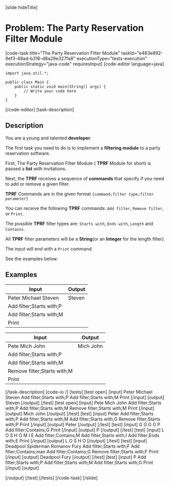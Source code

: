 [slide hideTitle]
# Problem: The Party Reservation Filter Module
[code-task title="The Party Reservation Filter Module" taskId="e483e892-9ef3-48ad-b316-d8a29e327fa8" executionType="tests-execution" executionStrategy="java-code" requiresInput]
[code-editor language=java]
```
import java.util.*;

public class Main {
    public static void main(String[] args) {
        // Write your code here
    }
}
```
[/code-editor]
[task-description]
## Description
You are a young and talented **developer**.

The first task you need to do is to implement a **filtering module** to a party reservation software.

First, The Party Reservation Filter Module ( **TPRF** Module for short) is passed a **list** with invitations.

Next, the **TPRF** receives a sequence of **commands** that specify if you need to add or remove a given filter.

**TPRF** Commands are in the given format `{command;filter type;filter parameter}`

You can receive the following **TPRF** commands: `Add filter`, `Remove filter`, or `Print`. 

The possible **TPRF** filter types are: `Starts with`, `Ends with`, `Length` and `Contains`. 

All **TPRF** filter parameters will be a **String**(or an **Integer** for the length filter).

The input will end with a `Print` command. 

See the examples below:

## Examples
| **Input** | **Output** |
| --- | --- |
| Peter Michael Steven | Steven |
| Add filter;Starts with;P |  |
| Add filter;Starts with;M |  |
| Print |  |

| **Input** | **Output** |
| --- | --- |
| Pete Mich John | Mich John  |
| Add filter;Starts with;P |  |
| Add filter;Starts with;M |  |
| Remove filter;Starts with;M |  |
| Print |  |

[/task-description]
[code-io /]
[tests]
[test open]
[input]
Peter Michael Steven
Add filter;Starts with;P
Add filter;Starts with;M
Print
[/input]
[output]
Steven
[/output]
[/test]
[test open]
[input]
Pete Mich John
Add filter;Starts with;P
Add filter;Starts with;M
Remove filter;Starts with;M
Print
[/input]
[output]
Mich John
[/output]
[/test]
[test]
[input]
Peter
Add filter;Starts with;P
Add filter;Starts with;M
Add filter;Starts with;G
Remove filter;Starts with;P
Print
[/input]
[output]
Peter
[/output]
[/test]
[test]
[input]
G G G G P
Add filter;Contains;G
Print
[/input]
[output]
P
[/output]
[/test]
[test]
[input]
L O S H O M I E
Add filter;Contains;M
Add filter;Starts with;I
Add filter;Ends with;E
Print
[/input]
[output]
L O S H O
[/output]
[/test]
[test]
[input]
Deadpool Spiderman Romanov Fury
Add filter;Starts with;F
Add filter;Contains;man
Add filter;Contains;G
Remove filter;Starts with;F
Print
[/input]
[output]
Deadpool Fury
[/output]
[/test]
[test]
[input]
P
Add filter;Starts with;P
Add filter;Starts with;M
Add filter;Starts with;G
Print
[/input]
[output]

[/output]
[/test]
[/tests]
[/code-task]
[/slide]